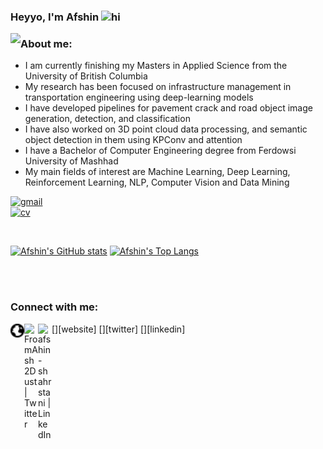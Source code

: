 ### Heyyo, I'm Afshin <img src='https://meritt-gifs.s3.us-west-1.amazonaws.com/giphy/giphy-earth-fire.gif' width = 24px alt="hi">

<!-- Taken from https://www.reddit.com/r/Doom/comments/jirzpg/i_made_doom_guy_pixel_art/ -->
<img align="left" src="https://user-images.githubusercontent.com/39590208/132950228-6cba1100-33db-45ec-911b-91c39800ba28.png" height="230px">


### About me: 
<!-- <img align="left" src="https://https://i.redd.it/mds31m44jjv51.png" height="120px"> -->
- I am currently finishing my Masters in Applied Science from the University of British Columbia
- My research has been focused on infrastructure management in transportation engineering using deep-learning models
- I have developed pipelines for pavement crack and road object image generation, detection, and classification
- I have also worked on 3D point cloud data processing, and semantic object detection in them using KPConv and attention
- I have a Bachelor of Computer Engineering degree from Ferdowsi University of Mashhad
- My main fields of interest are Machine Learning, Deep Learning, Reinforcement Learning, NLP, Computer Vision and Data Mining


 
<!-- Taken from https://github.com/Galiold/Galiold/blob/main/README.md  -->
[![gmail](https://img.shields.io/static/v1?style=flat-square&logo=gmail&label=&message=afshinshah77&labelColor=313131&color=313131)](mailto:afshinshah77@gmail.com)    
[![cv](https://img.shields.io/static/v1?style=flat-square&logo=docusign&label=&message=CV&labelColor=313131&color=313131)](https://ashthefallen.github.io/resume.pdf)  

<br />

[![Afshin's GitHub stats](https://github-readme-stats.vercel.app/api?username=a-shahrestani&count_private=true&layout=compact&theme=tokyonight)](https://github.com/anuraghazra/github-readme-stats)
[![Afshin's Top Langs](https://github-readme-stats.vercel.app/api/top-langs/?username=a-shahrestani&layout=compact&theme=tokyonight)](https://github.com/anuraghazra/github-readme-stats)


<br /><br />

### Connect with me: 
<!-- Taken from https://raw.githubusercontent.com/alfreddagenais/alfreddagenais/master/README.md -->
[<img align="left" alt="a-shahrestani.githib.io" width="22px" src="https://raw.githubusercontent.com/iconic/open-iconic/master/svg/globe.svg" />][website]
[<img align="left" alt="FromAsh2Dust | Twitter" width="22px" src="https://cdn.jsdelivr.net/npm/simple-icons@v3/icons/twitter.svg" />][twitter]
[<img align="left" alt="afshin-shahrstani | LinkedIn" width="22px" src="https://cdn.jsdelivr.net/npm/simple-icons@v3/icons/linkedin.svg" />][linkedin]
